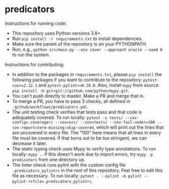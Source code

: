 # predicators

Instructions for running code:
* This repository uses Python versions 3.8+.
* Run `pip install -r requirements.txt` to install dependencies.
* Make sure the parent of the repository is on your PYTHONPATH.
* Run, e.g., `python src/main.py --env cover --approach oracle --seed 0` to run the system.

Instructions for contributing:
* In addition to the packages in `requirements.txt`, please `pip install` the following packages if you want to contribute to the repository: `pytest-cov>=2.12.1` and `pytest-pylint>=0.18.0`. Also, install `mypy` from source: `pip install -U git+git://github.com/python/mypy.git`.
* You can't push directly to master. Make a PR and merge that in.
* To merge a PR, you have to pass 3 checks, all defined in `.github/workflows/predicators.yml`.
* The unit testing check verifies that tests pass and that code is adequately covered. To run locally: `pytest -s tests/ --cov-config=.coveragerc --cov=src/ --cov=tests/ --cov-fail-under=100 --cov-report=term-missing:skip-covered`, which will print out the lines that are uncovered in every file. The "100" here means that all lines in every file must be covered. If that turns out to be too stringent, we can decrease it later.
* The static typing check uses Mypy to verify type annotations. To run locally: `mypy .`. If this doesn't work due to import errors, try `mypy -p predicators` from one directory up.
* The linter check runs pylint with the custom config file `.predicators_pylintrc` in the root of this repository. Feel free to edit this file as necessary. To run locally: `pytest . --pylint -m pylint --pylint-rcfile=.predicators_pylintrc`.
